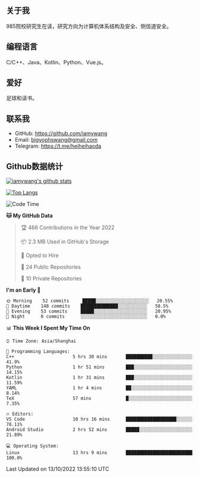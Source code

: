 ## 关于我

985院校研究生在读，研究方向为计算机体系结构及安全、侧信道安全。

## 编程语言

C/C++、Java、Kotlin、Python、Vue.js。

## 爱好

足球和读书。

## 联系我

- GitHub: https://github.com/iamywang
- Email: bigyophswang@gmail.com
- Telegram: https://t.me/heiheihaoda

## Github数据统计

[![iamywang's github stats](https://github-readme-stats.vercel.app/api?username=iamywang&count_private=true&show_icons=true)]()

[![Top Langs](https://github-readme-stats.vercel.app/api/top-langs/?username=iamywang&layout=compact)]()

<!--START_SECTION:waka-->
![Code Time](http://img.shields.io/badge/Code%20Time-604%20hrs%2011%20mins-blue)

**🐱 My GitHub Data** 

> 🏆 466 Contributions in the Year 2022
 > 
> 📦 2.3 MB Used in GitHub's Storage 
 > 
> 💼 Opted to Hire
 > 
> 📜 24 Public Repositories 
 > 
> 🔑 10 Private Repositories  
 > 
**I'm an Early 🐤** 

```text
🌞 Morning    52 commits     █████░░░░░░░░░░░░░░░░░░░░   20.55% 
🌆 Daytime    148 commits    ██████████████░░░░░░░░░░░   58.5% 
🌃 Evening    53 commits     █████░░░░░░░░░░░░░░░░░░░░   20.95% 
🌙 Night      0 commits      ░░░░░░░░░░░░░░░░░░░░░░░░░   0.0%

```


📊 **This Week I Spent My Time On** 

```text
⌚︎ Time Zone: Asia/Shanghai

💬 Programming Languages: 
C++                      5 hrs 30 mins       ██████████░░░░░░░░░░░░░░░   41.9% 
Python                   1 hr 51 mins        ███░░░░░░░░░░░░░░░░░░░░░░   14.15% 
Kotlin                   1 hr 31 mins        ███░░░░░░░░░░░░░░░░░░░░░░   11.59% 
YAML                     1 hr 4 mins         ██░░░░░░░░░░░░░░░░░░░░░░░   8.14% 
TeX                      57 mins             █░░░░░░░░░░░░░░░░░░░░░░░░   7.35%

🔥 Editors: 
VS Code                  10 hrs 16 mins      ███████████████████░░░░░░   78.11% 
Android Studio           2 hrs 52 mins       █████░░░░░░░░░░░░░░░░░░░░   21.89%

💻 Operating System: 
Linux                    13 hrs 9 mins       █████████████████████████   100.0%

```


 Last Updated on 13/10/2022 13:55:10 UTC
<!--END_SECTION:waka-->
